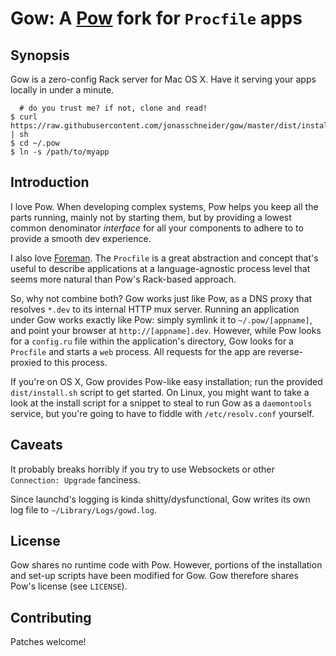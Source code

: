 Gow: A [Pow](http://pow.cx) fork for `Procfile` apps
================================================

Synopsis
--------
Gow is a zero-config Rack server for Mac OS X. Have it serving your apps locally in under a minute.

      # do you trust me? if not, clone and read!
    $ curl https://raw.githubusercontent.com/jonasschneider/gow/master/dist/install.sh | sh
    $ cd ~/.pow
    $ ln -s /path/to/myapp

Introduction
------------

I love Pow. When developing complex systems, Pow helps you keep all the parts running, mainly not by starting them, but by providing a lowest common denominator *interface* for all your components to adhere to to provide a smooth dev experience.

I also love [Foreman](https://github.com/ddollar/foreman). The `Procfile` is a great abstraction and concept that's useful to describe applications at a language-agnostic process level that seems more natural than Pow's Rack-based approach.

So, why not combine both? Gow works just like Pow, as a DNS proxy that resolves `*.dev` to its internal HTTP mux server. Running an application under Gow works exactly like Pow: simply symlink it to `~/.pow/[appname]`, and point your browser at `http://[appname].dev`. However, while Pow looks for a `config.ru` file within the application's directory, Gow looks for a `Procfile` and starts a `web` process. All requests for the app are reverse-proxied to this process.

If you're on OS X, Gow provides Pow-like easy installation; run the provided `dist/install.sh` script to get started. On Linux, you might want to take a look at the install script for a snippet to steal to run Gow as a `daemontools` service, but you're going to have to fiddle with `/etc/resolv.conf` yourself.

Caveats
-------

It probably breaks horribly if you try to use Websockets or other `Connection: Upgrade` fanciness.

Since launchd's logging is kinda shitty/dysfunctional, Gow writes its own log file to `~/Library/Logs/gowd.log`.

License
-------

Gow shares no runtime code with Pow. However, portions of the installation and set-up scripts have been modified for Gow. Gow therefore shares Pow's license (see `LICENSE`).

Contributing
------------
Patches welcome!
